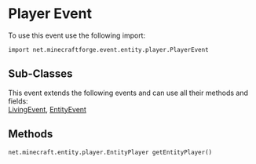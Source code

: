 # Player Event

To use this event use the following import:
```groovy:no-line-numbers
import net.minecraftforge.event.entity.player.PlayerEvent
```

## Sub-Classes
This event extends the following events and can use all their methods and fields: <br>
[LivingEvent](../living_event/index.md), [EntityEvent](../entity_event/index.md)

## Methods
```groovy:no-line-numbers
net.minecraft.entity.player.EntityPlayer getEntityPlayer()
```
